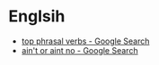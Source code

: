 # Englsih
* [top phrasal verbs - Google Search](https://www.google.com/search?q=top+phrasal+verbs)
* [ain't or aint no - Google Search](https://www.google.ru/search?q=ain't+or+aint+no)
